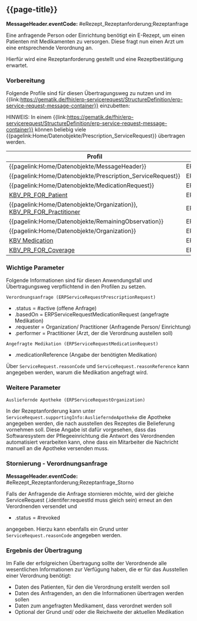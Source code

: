## {{page-title}}

**MessageHeader.eventCode:** #eRezept_Rezeptanforderung;Rezeptanfrage

Eine anfragende Person oder Einrichtung benötigt ein E-Rezept, um einen Patienten mit Medikamenten zu versorgen. Diese fragt nun einen Arzt um eine entsprechende Verordnung an.

Hierfür wird eine Rezeptanforderung gestellt und eine Rezeptbestätigung erwartet.

### Vorbereitung

Folgende Profile sind für diesen Übertragungsweg zu nutzen und im {{link:https://gematik.de/fhir/erp-servicerequest/StructureDefinition/erp-service-request-message-container}} einzubetten:

HINWEIS: In einem {{link:https://gematik.de/fhir/erp-servicerequest/StructureDefinition/erp-service-request-message-container}} können beliebig viele {{pagelink:Home/Datenobjekte/Prescription_ServiceRequest}} übertragen werden.

|Profil|Referenziert in|Optional|
|---|---|---|
|{{pagelink:Home/Datenobjekte/MessageHeader}}|ERPServiceRequestMessageContainer.entry||
|{{pagelink:Home/Datenobjekte/Prescription_ServiceRequest}}|ERPServiceRequestRequestHeader.focus||
|{{pagelink:Home/Datenobjekte/MedicationRequest}}|ERPServiceRequestPrescriptionRequest.basedOn||
|[KBV_PR_FOR_Patient](https://fhir.kbv.de/StructureDefinition/KBV_PR_FOR_Patient)|ERPServiceRequestPrescriptionRequest.subject||
|{{pagelink:Home/Datenobjekte/Organization}}, [KBV_PR_FOR_Practitioner](https://fhir.kbv.de/StructureDefinition/KBV_PR_FOR_Practitioner)|ERPServiceRequestPrescriptionRequest.performer||
|{{pagelink:Home/Datenobjekte/RemainingObservation}}|ERPServiceRequestPrescriptionRequest.reasonReference|x|
|{{pagelink:Home/Datenobjekte/Organization}}|ERPServiceRequestPrescriptionRequest.supportingInfo:AuslieferndeApotheke|x |
|[KBV Medication](https://simplifier.net/erezept/~resources?text=medication&category=Profile&sortBy=RankScore_desc)|ERPServiceRequestMedicationRequest.medication[x]||
|[KBV_PR_FOR_Coverage](https://fhir.kbv.de/StructureDefinition/KBV_PR_FOR_Coverage)|ERPServiceRequestMedicationRequest.coverage|x|

### Wichtige Parameter

Folgende Informationen sind für diesen Anwendungsfall und Übertragungsweg verpflichtend in den Profilen zu setzen.

`Verordnungsanfrage (ERPServiceRequestPrescriptionRequest)`

* .status = #active (offene Anfrage)
* .basedOn = ERPServiceRequestMedicationRequest (angefragte Medikation)
* .requester = Organization/ Practitioner (Anfragende Person/ Einrichtung)
* .performer = Practitioner (Arzt, der die Verordnung austellen soll)

`Angefragte Medikation (ERPServiceRequestMedicationRequest)`

* .medicationReference (Angabe der benötigten Medikation)

Über `ServiceRequest.reasonCode` und `ServiceRequest.reasonReference` kann angegeben werden, warum die Medikation angefragt wird.

### Weitere Parameter
`Ausliefernde Apotheke (ERPServiceRequestOrganization)`

In der Rezeptanforderung kann unter `ServiceRequest.supportingInfo:AuslieferndeApotheke` die Apotheke angegeben werden, die nach ausstellen des Rezeptes die Belieferung vornehmen soll. Diese Angabe ist dafür vorgesehen, dass das Softwaresystem der Pflegeeinrichtung die Antwort des Verordnenden automatisiert verarbeiten kann, ohne dass ein Mitarbeiter die Nachricht manuell an die Apotheke versenden muss.

### Stornierung - Verordnungsanfrage

**MessageHeader.eventCode:** #eRezept_Rezeptanforderung;Rezeptanfrage_Storno

Falls der Anfragende die Anfrage stornieren möchte, wird der gleiche ServiceRequest (.identifer:requestId muss gleich sein) erneut an den Verordnenden versendet und

* .status = #revoked

angegeben. Hierzu kann ebenfalls ein Grund unter `ServiceRequest.reasonCode` angegeben werden.

### Ergebnis der Übertragung

Im Falle der erfolgreichen Übertragung sollte der Verordnende alle wesentlichen Informationen zur Verfügung haben, die er für das Ausstellen einer Verordnung benötigt:

* Daten des Patienten, für den die Verordnung erstellt werden soll
* Daten des Anfragenden, an den die Informationen übertragen werden sollen
* Daten zum angefragten Medikament, dass verordnet werden soll
* Optional der Grund und/ oder die Reichweite der aktuellen Medikation
